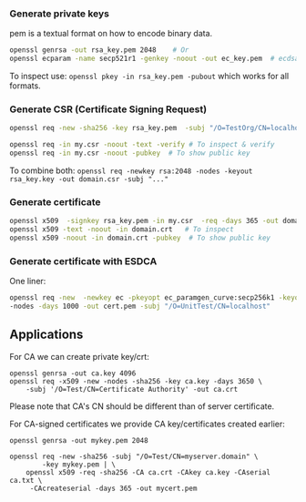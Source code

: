 ### Generate private keys

pem is a textual format on how to encode binary data.

```bash
openssl genrsa -out rsa_key.pem 2048    # Or
openssl ecparam -name secp521r1 -genkey -noout -out ec_key.pem  # ecdsa

```

To inspect use: `openssl pkey -in rsa_key.pem -pubout`  which works for all formats.

### Generate CSR (Certificate Signing Request)

```bash
openssl req -new -sha256 -key rsa_key.pem  -subj "/O=TestOrg/CN=localhost" -out my.csr

openssl req -in my.csr -noout -text -verify # To inspect & verify
openssl req -in my.csr -noout -pubkey  # To show public key
```

To combine both: `openssl req -newkey rsa:2048 -nodes -keyout rsa_key.key -out domain.csr -subj "..."`

### Generate certificate

```bash
openssl x509  -signkey rsa_key.pem -in my.csr  -req -days 365 -out domain.crt
openssl x509 -text -noout -in domain.crt   # To inspect
openssl x509 -noout -in domain.crt -pubkey  # To show public key
```


### Generate certificate with ESDCA
One liner:

```bash
openssl req -new  -newkey ec -pkeyopt ec_paramgen_curve:secp256k1 -keyout ec_key.pem -x509 \
-nodes -days 1000 -out cert.pem -subj "/O=UnitTest/CN=localhost"
```

## Applications

For CA we can create private key/crt:

```
openssl genrsa -out ca.key 4096
openssl req -x509 -new -nodes -sha256 -key ca.key -days 3650 \
    -subj '/O=Test/CN=Certificate Authority' -out ca.crt
```
Please note that CA's CN should be different than of server certificate.

For CA-signed certificates we provide CA key/certificates created earlier:

```
openssl genrsa -out mykey.pem 2048

openssl req -new -sha256 -subj "/O=Test/CN=myserver.domain" \
        -key mykey.pem | \
    openssl x509 -req -sha256 -CA ca.crt -CAkey ca.key -CAserial ca.txt \
     -CAcreateserial -days 365 -out mycert.pem
```